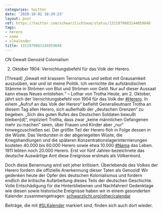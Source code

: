 ```yaml
---
categories: twitter
date: '2020-10-02 10:39:23'
layout: post
ref: https://twitter.com/schwarzlichtwue/status/1311979083144859648
tags:
- herero
- nama
- slkalender
title: 1311979083144859648
---
```

CN Gewalt Genozid Colonialism



2. Oktober 1904: Vernichtungsbefehl für das Volk der Herero.



[Thread]
„Gewalt mit krassem Terrorismus und selbst mit Grausamkeit auszuüben, war und ist meine Politik. Ich vernichte die aufständischen Stämme in Strömen von Blut und Strömen von Geld. Nur auf dieser Aussaat kann etwas Neues entstehen.“ – Lothar von Trotha
Heute, am 2. Oktober, jährt sich der Vernichtungsbefehl von 1904 für das Volk der [#Herero](/t/herero). In einem „Aufruf an das Volk der Herero“ befiehlt Generalleutnant Trotha an diesem Tag allen Herero, sich außerhalb der „deutschen Grenzen“ zu begeben.
„Sich des guten Rufes des Deutschen Soldaten bewußt bleiben[d]“, impliziert Trotha, dass zwar „keine männlichen Gefangenen mehr zu machen“ seien, über Frauen und Kinder aber „nur“ hinwegzuschießen sei. Der größte Teil der Herero floh in Folge dessen in die Wüste.
Das Verdursten in der abgeriegelten Wüste, die Kriegshandlungen und die späteren Konzentrationslagerinternierungen kosteten 40.000 bis 60.000 Herero sowie etwa 10.000 [#Nama](/t/nama) das Leben. 1911 lebten noch 20.000 Herero.
Erst vor fünf Jahren bezeichnete das deutsche Auswärtige Amt diese Ereignisse erstmals als Völkermord.

Doch diese Benennung wird seit jeher kritisiert. Überlebende des Volkes der Herero fordern die offizielle Anerkennung dieser Taten als Genozid!
Wir gedenken heute der Opfer des deutschen Kolonialismus und fordern endlich die kritische Aufarbeitung dieses Teils der deutschen Geschichte. Volle Entschädigung für die Hinterbliebenen und Nachfahren!
Gedenktage wie diesen sowie historische Ereignisse haben wir in einem gesonderten Kalender zusammengetragen: [schwarzlicht.org/other/calendar](https://schwarzlicht.org/other/calendar)



Beiträge, die mit [#SLKalender](/t/slkalender) markiert sind, finden sich auch dort wieder.
